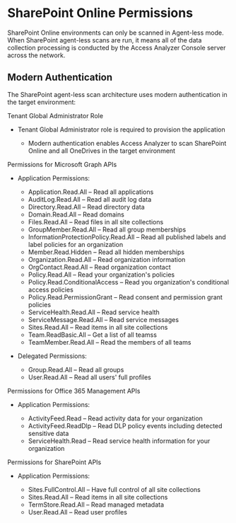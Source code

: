 # SharePoint Online Permissions

SharePoint Online environments can only be scanned in Agent-less mode. When SharePoint agent-less
scans are run, it means all of the data collection processing is conducted by the Access Analyzer
Console server across the network.

## Modern Authentication

The SharePoint agent-less scan architecture uses modern authentication in the target environment:

Tenant Global Administrator Role

- Tenant Global Administrator role is required to provision the application

    - Modern authentication enables Access Analyzer to scan SharePoint Online and all OneDrives in
      the target environment

Permissions for Microsoft Graph APIs

- Application Permissions:

    - Application.Read.All – Read all applications
    - AuditLog.Read.All – Read all audit log data
    - Directory.Read.All – Read directory data
    - Domain.Read.All – Read domains
    - Files.Read.All – Read files in all site collections
    - GroupMember.Read.All – Read all group memberships
    - InformationProtectionPolicy.Read.All – Read all published labels and label policies for an
      organization
    - Member.Read.Hidden – Read all hidden memberships
    - Organization.Read.All – Read organization information
    - OrgContact.Read.All – Read organization contact
    - Policy.Read.All – Read your organization's policies
    - Policy.Read.ConditionalAccess – Read you organization's conditional access policies
    - Policy.Read.PermissionGrant – Read consent and permission grant policies
    - ServiceHealth.Read.All – Read service health
    - ServiceMessage.Read.All – Read service messages
    - Sites.Read.All – Read items in all site collections
    - Team.ReadBasic.All – Get a list of all teamss
    - TeamMember.Read.All – Read the members of all teams

- Delegated Permissions:

    - Group.Read.All – Read all groups
    - User.Read.All – Read all users' full profiles

Permissions for Office 365 Management APIs

- Application Permissions:

    - ActivityFeed.Read – Read activity data for your organization
    - ActivityFeed.ReadDlp – Read DLP policy events including detected sensitive data
    - ServiceHealth.Read – Read service health information for your organization

Permissions for SharePoint APIs

- Application Permissions:

    - Sites.FullControl.All – Have full control of all site collections
    - Sites.Read.All – Read items in all site collections
    - TermStore.Read.All – Read managed metadata
    - User.Read.All – Read user profiles
